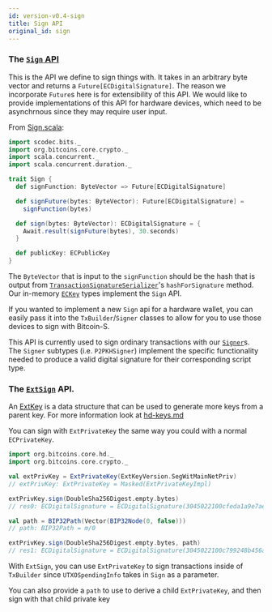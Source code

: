 ```yaml
---
id: version-v0.4-sign
title: Sign API
original_id: sign
---
```


### The [`Sign` API](org/bitcoins/core/crypto/Sign.scala)

This is the API we define to sign things with. It takes in an arbitrary byte vector and returns a `Future[ECDigitalSignature]`. The reason we incorporate `Future`s here is for extensibility of this API. We would like to provide implementations of this API for hardware devices, which need to be asynchrnous since they may require user input.

From [Sign.scala](../../core/src/main/scala/org/bitcoins/core/crypto/Sign.scala):

```scala
import scodec.bits._
import org.bitcoins.core.crypto._
import scala.concurrent._
import scala.concurrent.duration._

trait Sign {
  def signFunction: ByteVector => Future[ECDigitalSignature]

  def signFuture(bytes: ByteVector): Future[ECDigitalSignature] =
    signFunction(bytes)

  def sign(bytes: ByteVector): ECDigitalSignature = {
    Await.result(signFuture(bytes), 30.seconds)
  }

  def publicKey: ECPublicKey
}
```

The `ByteVector` that is input to the `signFunction` should be the hash that is output from [`TransactionSignatureSerializer`](/api/org/bitcoins/core/crypto/TransactionSignatureSerializer)'s `hashForSignature` method. Our in-memory [`ECKey`](/api/org/bitcoins/core/crypto/ECKey) types implement the `Sign` API.

If you wanted to implement a new `Sign` api for a hardware wallet, you can easily pass it into the `TxBuilder`/`Signer` classes to allow for you to use those devices to sign with Bitcoin-S.

This API is currently used to sign ordinary transactions with our [`Signer`](/api/org/bitcoins/core/wallet/signer/Signer)s. The `Signer` subtypes (i.e. `P2PKHSigner`) implement the specific functionality needed to produce a valid digital signature for their corresponding script type.


### The [`ExtSign`](../../core/src/main/scala/org/bitcoins/core/crypto/Sign.scala) API.

An [ExtKey](org/bitcoins/core/crypto/ExtKey.scala) is a data structure that can be used to generate more keys from a parent key. For more information look at [hd-keys.md](hd-keys.md)

You can sign with `ExtPrivateKey` the same way you could with a normal `ECPrivateKey`.

```scala
import org.bitcoins.core.hd._
import org.bitcoins.core.crypto._

val extPrivKey = ExtPrivateKey(ExtKeyVersion.SegWitMainNetPriv)
// extPrivKey: ExtPrivateKey = Masked(ExtPrivateKeyImpl)

extPrivKey.sign(DoubleSha256Digest.empty.bytes)
// res0: ECDigitalSignature = ECDigitalSignature(3045022100cfeda1a9e7ae6fbd4a608b2da83ce84ff5a58d3ce44f32cf8e6db53b34d66426022047e0573ab74730f4776ca53d653b884918225b5a869cb20890067faf14319ee9)

val path = BIP32Path(Vector(BIP32Node(0, false)))
// path: BIP32Path = m/0

extPrivKey.sign(DoubleSha256Digest.empty.bytes, path)
// res1: ECDigitalSignature = ECDigitalSignature(3045022100c799248b456a4ae3512d143d75e03ca0c6f26d845b39353ca9de8b3b2dff7a1e0220563285830a5a43562a35c005ff996911535ad70c38930f163c26b1650e05610c)
```

With `ExtSign`, you can use `ExtPrivateKey` to sign transactions inside of `TxBuilder` since `UTXOSpendingInfo` takes in `Sign` as a parameter. 

You can also provide a `path` to use to derive a child `ExtPrivateKey`, and then sign with that child private key
